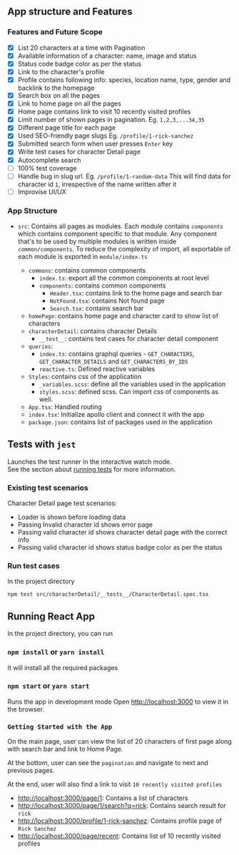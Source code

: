 ## App structure and Features

### Features and Future Scope
- [x] List 20 characters at a time with Pagination
- [x] Available information of a character: name, image and status
- [x] Status code badge color as per the status
- [x] Link to the character's profile
- [x] Profile contains following info: species, location name, type, gender and backlink to the homepage
- [x] Search box on all the pages
- [x] Link to home page on all the pages
- [x] Home page contains link to visit 10 recently visited profiles
- [x] Limit number of shown pages in pagination. Eg. `1,2,3,...34,35`
- [x] Different page title for each page
- [x] Used SEO-friendly page slugs Eg. `/profile/1-rick-sanchez`
- [x] Submitted search form when user presses `Enter` key
- [x] Write test cases for character Detail page
- [x] Autocomplete search
- [ ] 100% test coverage
- [ ] Handle bug in slug url. Eg. `/profile/1-random-data` This will find data for character id `1`, irrespective of the name written after it
- [ ] Improvise UI/UX

### App Structure

- `src`: Contains all pages as modules. Each module contains `components` which contains component specific to that module. Any component that's to be used by multiple modules is written inside `common/components`. To reduce the complexity of import, all exportable of each module is exported in `module/index.ts`

   - `commons`: contains common components
     - `index.ts`: export all the common components at root level
     - `components`: contains common components
       - `Header.tsx`: contains link to the home page and search bar
       - `NotFound.tsx`: contains Not found page
       - `Search.tsx`: contains search bar
   - `homePage`: contains home page and character card to show list of characters
   - `characterDetail`: contains character Details
     - `__test__`: contains test cases for character detail component
   - `queries`:
     - `index.ts`: contains graphql queries - `GET_CHARACTERS`, `GET_CHARACTER_DETAILS` and `GET_CHARACTERS_BY_IDS`
     - `reactive.ts`: Defined reactive variables
   - `Styles`: contains css of the application
     - `_variables.scss`: define all the variables used in the application
     - `styles.scss`: defined scss. Can import css of components as well.
   - `App.tsx`: Handled routing
   - `index.tsx`: Initialize apollo client and connect it with the app
   - `package.json`: contains list of packages used in the application

## Tests with `jest`

Launches the test runner in the interactive watch mode.\
See the section about [running tests](https://facebook.github.io/create-react-app/docs/running-tests) for more information.

### Existing test scenarios

Character Detail page test scenarios:
- Loader is shown before loading data
- Passing Invalid character id shows error page
- Passing valid character id shows character detail page with the correct info
- Passing valid character id shows status badge color as per the status

### Run test cases

In the project directory

`npm test src/characterDetail/__tests__/CharacterDetail.spec.tsx `

## Running React App

In the project directory, you can run

### `npm install` or `yarn install`
It will install all the required packages

### `npm start` or `yarn start`
Runs the app in development mode
Open [http://localhost:3000](http://localhost:3000) to view it in the browser.

### `Getting Started with the App`

On the main page, user can view the list of 20 characters of first page along with search bar and link to Home Page.

At the bottom, user can see the `pagination` and navigate to next and previous pages. 

At the end, user will also find a link to visit `10 recently visited profiles`

- [http://localhost:3000/page/1](http://localhost:3000/page/1): Contains a list of characters
- [http://localhost:3000/page/1/search?q=rick](http://localhost:3000/page/1/search?q=rick): Contains search result for `rick`
- [http://localhost:3000/profile/1-rick-sanchez](http://localhost:3000/profile/1-rick-sanchez): Contains profile page of `Rick Sanchez`
- [http://localhost:3000/page/recent](http://localhost:3000/page/recent): Contains list of 10 recently visited profiles